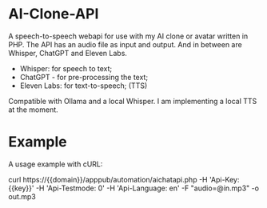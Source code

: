 # AI-Clone-API

A speech-to-speech webapi for use with my AI clone or avatar written in PHP. The API has an audio file as input and output. And in between are Whisper, ChatGPT and Eleven Labs.

* Whisper: for speech to text;
* ChatGPT - for pre-processing the text;
* Eleven Labs: for text-to-speech; (TTS)

Compatible with Ollama and a local Whisper. I am implementing a local TTS at the moment.

# Example

A usage example with cURL:

curl https://{{domain}}/apppub/automation/aichatapi.php -H 'Api-Key: {{key}}' -H 'Api-Testmode: 0' -H 'Api-Language: en' -F "audio=@in.mp3" -o out.mp3

